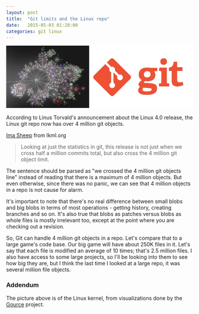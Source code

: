 ```yaml
---
layout: post
title:  "Git limits and the Linux repo"
date:   2015-05-03 01:28:00
categories: git linux
---
```

![My helpful screenshot](/assets/LinuxGit.jpg)

According to Linus Torvald's announcement about the Linux 4.0 release,
the Linux git repo now has over 4 million git objects.

[Ima Sheep](https://lkml.org/lkml/2015/4/12/178) from lkml.org

> Looking at just the statistics in git, this release is not
just when we cross half a million commits total, but also cross the 4
million git object limit.

The sentence should be parsed as "we crossed the 4 million git objects line" instead of
reading that there is a maximum of 4 million objects. But even otherwise, since there
was no panic, we can see that 4 million objects in a repo is not cause for alarm.

It's important to note that there's no real difference between small blobs and big
blobs in terms of most operations - getting history, creating branches and so on.
It's also true that blobs as patches versus blobs as whole files is mostly irrelevant
too, except at the point where you are checking out a revision.

So, Git can handle 4 million git objects in a repo. Let's compare that to a large
game's code base. Our big game will have about 250K files in it. Let's say that each
file is modified an average of 10 times; that's 2.5 million files. I also have access
to some large projects, so I'll be looking into them to see how big they are, but
I think the last time I looked at a large repo, it was several million
file objects.

### Addendum

The picture above is of the Linux kernel, from visualizations done by the
[Gource](https://code.google.com/p/gource/wiki/Screenshots) project.
